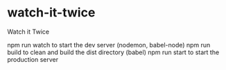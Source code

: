 # watch-it-twice
Watch it Twice

npm run watch to start the dev server (nodemon, babel-node)
npm run build to clean and build the dist directory (babel)
npm run start to start the production server